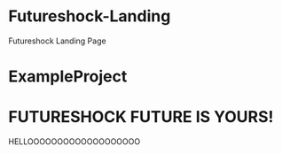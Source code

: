 # Futureshock-Landing
Futureshock Landing Page
# ExampleProject
# FUTURESHOCK FUTURE IS YOURS!
HELLOOOOOOOOOOOOOOOOOOO
